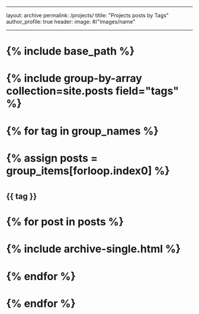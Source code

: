 ___
layout: archive
permalink: /projects/
titile: "Projects posts by Tags" 
author_profile: true
header: 
    image: #/"images/name"
___

# {% include base_path %}
# {% include group-by-array collection=site.posts field="tags" %}

# {% for tag in group_names %}
#    {% assign posts = group_items[forloop.index0] %}
#    <h2 id="{{ tag | slugify }}" class="archive_subtitle">{{ tag }}</h2>
#    {% for post in posts %}
#        {% include archive-single.html %}
#    {% endfor %}
# {% endfor %}

